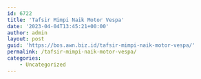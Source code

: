 ```yaml
---
id: 6722
title: 'Tafsir Mimpi Naik Motor Vespa'
date: '2023-04-04T13:45:21+00:00'
author: admin
layout: post
guid: 'https://bos.awn.biz.id/tafsir-mimpi-naik-motor-vespa/'
permalink: /tafsir-mimpi-naik-motor-vespa/
categories:
    - Uncategorized
---
```



